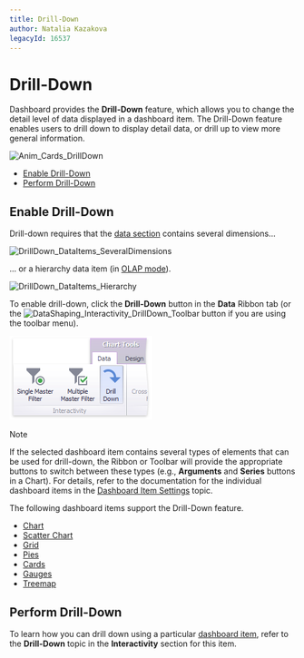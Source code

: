 ```yaml
---
title: Drill-Down
author: Natalia Kazakova
legacyId: 16537
---
```

# Drill-Down
Dashboard provides the **Drill-Down** feature, which allows you to change the detail level of data displayed in a dashboard item. The Drill-Down feature enables users to drill down to display detail data, or drill up to view more general information.

![Anim_Cards_DrillDown](../../../images/img19995.gif)
* [Enable Drill-Down](#enable-drill-down)
* [Perform Drill-Down](#perform-drill-down)

## <a name="enable-drill-down"/>Enable Drill-Down
Drill-down requires that the [data section](../bind-dashboard-items-to-data/bind-dashboard-items-to-data.md) contains several dimensions...

![DrillDown_DataItems_SeveralDimensions](../../../images/img22541.png)

... or a hierarchy data item (in [OLAP mode](../bind-dashboard-items-to-data/bind-dashboard-items-to-data-in-olap-mode.md)).

![DrillDown_DataItems_Hierarchy](../../../images/img22542.png)

To enable drill-down, click the **Drill-Down** button in the **Data** Ribbon tab (or the ![DataShaping_Interactivity_DrillDown_Toolbar](../../../images/img19513.png) button if you are using the toolbar menu).

![Chart_Interactivity_DrillDown_Ribbon](../../../images/img21872.png)

> [!NOTE]
> If the selected dashboard item contains several types of elements that can be used for drill-down, the Ribbon or Toolbar will provide the appropriate buttons to switch between these types (e.g., **Arguments** and **Series** buttons in a Chart). For details, refer to the documentation for the individual dashboard items in the [Dashboard Item Settings](../dashboard-item-settings.md) topic.

The following dashboard items support the Drill-Down feature.
* [Chart](../dashboard-item-settings/chart.md)
* [Scatter Chart](../dashboard-item-settings/scatter-chart.md)
* [Grid](../dashboard-item-settings/grid.md)
* [Pies](../dashboard-item-settings/pies.md)
* [Cards](../dashboard-item-settings/cards.md)
* [Gauges](../dashboard-item-settings/gauges.md)
* [Treemap](../dashboard-item-settings/treemap.md)

## <a name="perform-drill-down"/>Perform Drill-Down
To learn how you can drill down using a particular [dashboard item](../dashboard-item-settings.md), refer to the **Drill-Down** topic in the **Interactivity** section for this item.